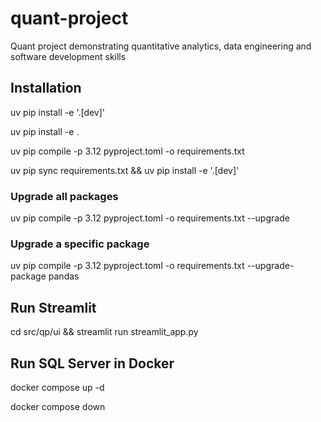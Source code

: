 # quant-project

Quant project demonstrating quantitative analytics, data engineering and software development skills

## Installation

uv pip install -e '.[dev]'

uv pip install -e .

uv pip compile -p 3.12 pyproject.toml -o requirements.txt

uv pip sync requirements.txt && uv pip install -e '.[dev]'

### Upgrade all packages

uv pip compile -p 3.12 pyproject.toml -o requirements.txt --upgrade

### Upgrade a specific package

uv pip compile -p 3.12 pyproject.toml -o requirements.txt --upgrade-package pandas

## Run Streamlit

cd src/qp/ui && streamlit run streamlit_app.py

## Run SQL Server in Docker

docker compose up -d

docker compose down
